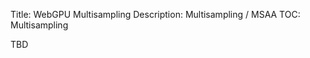 Title: WebGPU Multisampling
Description: Multisampling / MSAA
TOC: Multisampling

TBD

<!--
note: consider a sampling visualization, centroid, based on
tex coords visualization
-->
